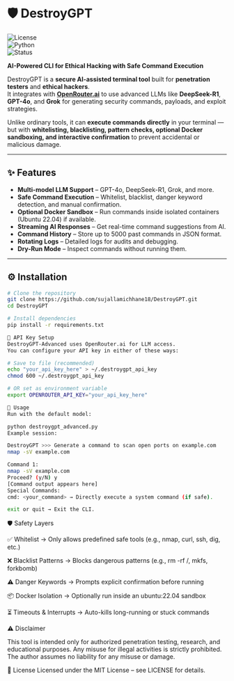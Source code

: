# 🛡️ DestroyGPT  

![License](https://img.shields.io/github/license/sujallamichhane18/DestroyGPT?color=blue)  
![Python](https://img.shields.io/badge/Python-3.8%2B-blue)  
![Status](https://img.shields.io/badge/Status-Active-success)  

**AI-Powered CLI for Ethical Hacking with Safe Command Execution**  

DestroyGPT is a **secure AI-assisted terminal tool** built for **penetration testers** and **ethical hackers**.  
It integrates with **[OpenRouter.ai](https://openrouter.ai/)** to use advanced LLMs like **DeepSeek-R1**, **GPT-4o**, and **Grok** for generating security commands, payloads, and exploit strategies.  

Unlike ordinary tools, it can **execute commands directly** in your terminal — but with **whitelisting, blacklisting, pattern checks, optional Docker sandboxing, and interactive confirmation** to prevent accidental or malicious damage.  

---

## ✨ Features  

- **Multi-model LLM Support** – GPT-4o, DeepSeek-R1, Grok, and more.  
- **Safe Command Execution** – Whitelist, blacklist, danger keyword detection, and manual confirmation.  
- **Optional Docker Sandbox** – Run commands inside isolated containers (Ubuntu 22.04) if available.  
- **Streaming AI Responses** – Get real-time command suggestions from AI.  
- **Command History** – Store up to 5000 past commands in JSON format.  
- **Rotating Logs** – Detailed logs for audits and debugging.  
- **Dry-Run Mode** – Inspect commands without running them.  

---

## ⚙️ Installation  

```bash
# Clone the repository
git clone https://github.com/sujallamichhane18/DestroyGPT.git
cd DestroyGPT

# Install dependencies
pip install -r requirements.txt

🔑 API Key Setup
DestroyGPT-Advanced uses OpenRouter.ai for LLM access.
You can configure your API key in either of these ways:

# Save to file (recommended)
echo "your_api_key_here" > ~/.destroygpt_api_key
chmod 600 ~/.destroygpt_api_key

# OR set as environment variable
export OPENROUTER_API_KEY="your_api_key_here"

🚀 Usage
Run with the default model:

python destroygpt_advanced.py
Example session:

DestroyGPT >>> Generate a command to scan open ports on example.com
nmap -sV example.com

Command 1:
nmap -sV example.com
Proceed? (y/N) y
[Command output appears here]
Special Commands:
cmd: <your_command> → Directly execute a system command (if safe).

exit or quit → Exit the CLI.


```
🛡️ Safety Layers

✅ Whitelist → Only allows predefined safe tools (e.g., nmap, curl, ssh, dig, etc.)

❌ Blacklist Patterns → Blocks dangerous patterns (e.g., rm -rf /, mkfs, forkbomb)

⚠️ Danger Keywords → Prompts explicit confirmation before running

📦 Docker Isolation → Optionally run inside an ubuntu:22.04 sandbox

⏳ Timeouts & Interrupts → Auto-kills long-running or stuck commands

⚠️ Disclaimer

This tool is intended only for authorized penetration testing, research, and educational purposes.
Any misuse for illegal activities is strictly prohibited.
The author assumes no liability for any misuse or damage.

📜 License
Licensed under the MIT License – see LICENSE for details.

